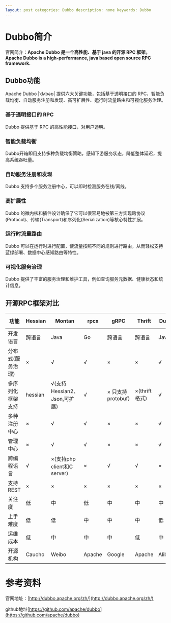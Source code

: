 ```yaml
---
layout: post categories: Dubbo description: none keywords: Dubbo
---
```


# Dubbo简介

官网简介：**Apache Dubbo 是一个高性能、基于 java 的开源 RPC 框架。**
**Apache Dubbo is a high-performance, java based open source RPC framework.**

## Dubbo功能

Apache Dubbo |ˈdʌbəʊ| 提供六大关键功能，包括基于透明接口的 RPC、智能负载均衡、自动服务注册和发现、高可扩展性、运行时流量路由和可视化服务治理。

### 基于透明接口的 RPC

Dubbo 提供基于 RPC 的高性能接口，对用户透明。

### 智能负载均衡

Dubbo开箱即用支持多种负载均衡策略，感知下游服务状态，降低整体延迟，提高系统吞吐量。

### 自动服务注册和发现

Dubbo 支持多个服务注册中心，可以即时检测服务在线/离线。

### 高扩展性

Dubbo 的微内核和插件设计确保了它可以很容易地被第三方实现跨协议(Protocol)、传输(Transport)和序列化(Serialization)等核心特性扩展。

### 运行时流量路由

Dubbo 可以在运行时进行配置，使流量按照不同的规则进行路由，从而轻松支持蓝绿部署、数据中心感知路由等特性。

### 可视化服务治理

Dubbo 提供了丰富的服务治理和维护工具，例如查询服务元数据、健康状态和统计信息。

## 开源RPC框架对比

| 功能             | Hessian | Montan                       | rpcx   | gRPC              | Thrift        | Dubbo   | Dubbox   | Spring Cloud |
| ---------------- | ------- | ---------------------------- | ------ | ----------------- | ------------- | ------- | -------- | ------------ |
| 开发语言         | 跨语言  | Java                         | Go     | 跨语言            | 跨语言        | Java    | Java     | Java         |
| 分布式(服务治理) | ×       | √                            | √      | ×                 | ×             | √       | √        | √            |
| 多序列化框架支持 | hessian | √(支持Hessian2、Json,可扩展) | √      | × 只支持protobuf) | ×(thrift格式) | √       | √        | √            |
| 多种注册中心     | ×       | √                            | √      | ×                 | ×             | √       | √        | √            |
| 管理中心         | ×       | √                            | √      | ×                 | ×             | √       | √        | √            |
| 跨编程语言       | √       | ×(支持php client和C server)  | ×      | √                 | √             | ×       | ×        | ×            |
| 支持REST         | ×       | ×                            | ×      | ×                 | ×             | ×       | √        | √            |
| 关注度           | 低      | 中                           | 低     | 中                | 中            | 中      | 高       | 中           |
| 上手难度         | 低      | 低                           | 中     | 中                | 中            | 低      | 低       | 中           |
| 运维成本         | 低      | 中                           | 中     | 中                | 低            | 中      | 中       | 中           |
| 开源机构         | Caucho  | Weibo                        | Apache | Google            | Apache        | Alibaba | Dangdang | Apache       |

# 参考资料

官网地址：[http://dubbo.apache.org/zh/](http://dubbo.apache.org/zh/)

github地址[https://github.com/apache/dubbo](https://github.com/apache/dubbo)

